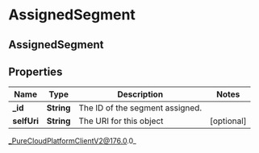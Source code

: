 # AssignedSegment

## AssignedSegment

## Properties

|Name | Type | Description | Notes|
|------------ | ------------- | ------------- | -------------|
| **_id** | **String** | The ID of the segment assigned. | |
| **selfUri** | **String** | The URI for this object | [optional] |



_PureCloudPlatformClientV2@176.0.0_
